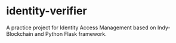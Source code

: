 # identity-verifier
A practice project for Identity Access Management based on Indy-Blockchain and Python Flask framework.
